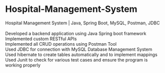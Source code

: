 # Hospital-Management-System

Hospital Management System | Java, Spring Boot, MySQL, Postman, JDBC	<br>
<br>
Developed a backend application using Java Spring boot framework <br>
Implemented custom RESTful APIs <br>
Implemented all CRUD operations using Postman Tool <br> 
Used JDBC for connection with MySQL Database Management System <br>
Used hibernate to create tables automatically and to implement mappings <br>
Used Junit to check for various test cases and ensure the program is working properly <br>
